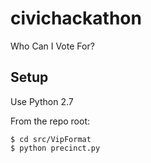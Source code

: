 # civichackathon
Who Can I Vote For?

Setup
-----

Use Python 2.7

From the repo root:

    $ cd src/VipFormat
    $ python precinct.py
